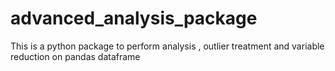 # advanced_analysis_package
This is a python package to perform analysis , outlier treatment and variable reduction on pandas dataframe
